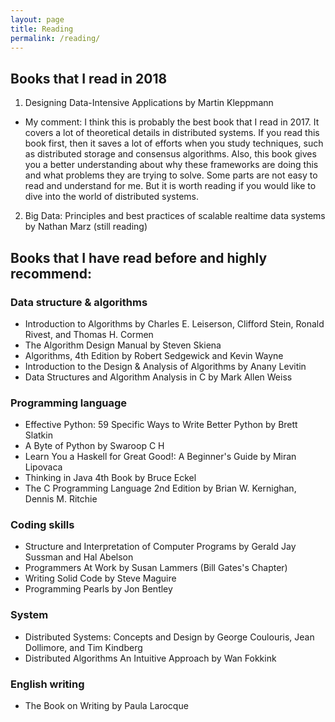 ```yaml
---
layout: page
title: Reading
permalink: /reading/
---
```


## Books that I read in 2018

1. Designing Data-Intensive Applications by Martin Kleppmann
  * My comment: I think this is probably the best book that I read in 2017. It covers a lot of theoretical details in distributed systems. If you read this book first, then it saves a lot of efforts when you study techniques, such as distributed storage and consensus algorithms. Also, this book gives you a better understanding about why these frameworks are doing this and what problems they are trying to solve. Some parts are not easy to read and understand for me. But it is worth reading if you would like to dive into the world of distributed systems. 
2. Big Data: Principles and best practices of scalable realtime data systems by Nathan Marz (still reading)

## Books that I have read before and highly recommend: 

### Data structure & algorithms

*   Introduction to Algorithms by Charles E. Leiserson, Clifford Stein, Ronald Rivest, and Thomas H. Cormen
*   The Algorithm Design Manual by Steven Skiena
*   Algorithms, 4th Edition by Robert Sedgewick and Kevin Wayne
*   Introduction to the Design & Analysis of Algorithms by Anany Levitin
*   Data Structures and Algorithm Analysis in C by Mark Allen Weiss

### Programming language

*   Effective Python: 59 Specific Ways to Write Better Python by Brett Slatkin
*   A Byte of Python by Swaroop C H
*   Learn You a Haskell for Great Good!: A Beginner's Guide by Miran Lipovaca
*   Thinking in Java 4th Book by Bruce Eckel
*   The C Programming Language 2nd Edition by Brian W. Kernighan, Dennis M. Ritchie

### Coding skills

*   Structure and Interpretation of Computer Programs by Gerald Jay Sussman and Hal Abelson
*   Programmers At Work by Susan Lammers (Bill Gates's Chapter)
*   Writing Solid Code by Steve Maguire
*   Programming Pearls by Jon Bentley

### System

*   Distributed Systems: Concepts and Design by George Coulouris, Jean Dollimore, and Tim Kindberg
*   Distributed Algorithms An Intuitive Approach by Wan Fokkink

### English writing

*   The Book on Writing by Paula Larocque

